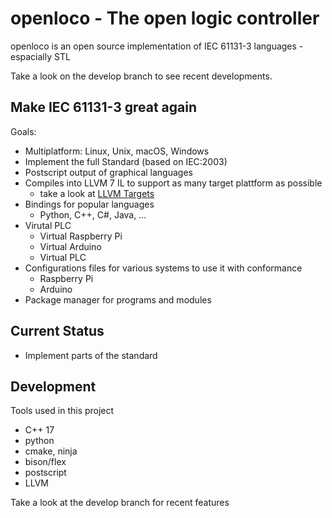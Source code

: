 # openloco - The open logic controller

openloco is an open source implementation of IEC 61131-3 languages - espacially STL

Take a look on the develop branch to see recent developments. 

## Make IEC 61131-3 great again

Goals:

* Multiplatform:  Linux, Unix, macOS, Windows
* Implement the full Standard (based on IEC:2003)
* Postscript output of graphical languages
* Compiles into LLVM 7 IL to support as many target plattform as possible
    * take a look at [LLVM Targets](https://llvm.org/devmtg/2014-04/PDFs/LightningTalks/2014-3-31_ClangTargetSupport_LighteningTalk.pdf)
* Bindings for popular languages
    * Python, C++, C#, Java, ... 
* Virutal PLC
    * Virtual Raspberry Pi
    * Virtual Arduino
    * Virtual PLC
* Configurations files for various systems to use it with conformance
    * Raspberry Pi
    * Arduino
* Package manager for programs and modules

## Current Status 
    
* Implement parts of the standard
 
## Development

Tools used in this project

* C++ 17
* python
* cmake, ninja
* bison/flex
* postscript
* LLVM

Take a look at the develop branch for recent features
